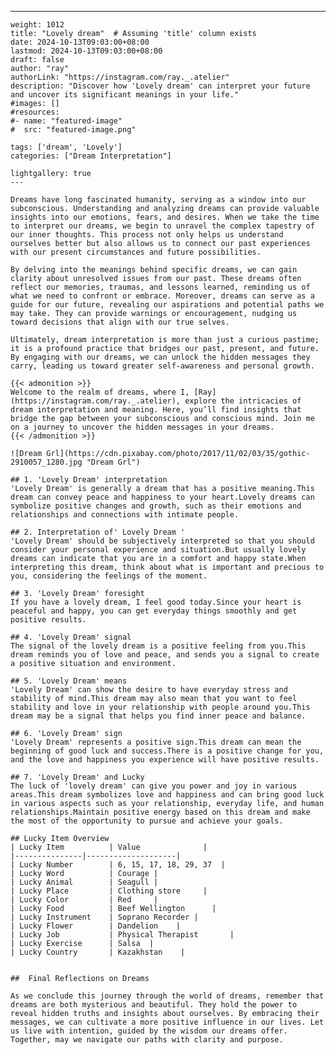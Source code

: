 ---
    weight: 1012
    title: "Lovely dream"  # Assuming 'title' column exists
    date: 2024-10-13T09:03:00+08:00
    lastmod: 2024-10-13T09:03:00+08:00
    draft: false
    author: "ray"
    authorLink: "https://instagram.com/ray._.atelier"
    description: "Discover how 'Lovely dream' can interpret your future and uncover its significant meanings in your life."
    #images: []
    #resources:
    #- name: "featured-image"
    #  src: "featured-image.png"
    
    tags: ['dream', 'Lovely']
    categories: ["Dream Interpretation"]
    
    lightgallery: true
    ---
    
    Dreams have long fascinated humanity, serving as a window into our subconscious. Understanding and analyzing dreams can provide valuable insights into our emotions, fears, and desires. When we take the time to interpret our dreams, we begin to unravel the complex tapestry of our inner thoughts. This process not only helps us understand ourselves better but also allows us to connect our past experiences with our present circumstances and future possibilities.
    
    By delving into the meanings behind specific dreams, we can gain clarity about unresolved issues from our past. These dreams often reflect our memories, traumas, and lessons learned, reminding us of what we need to confront or embrace. Moreover, dreams can serve as a guide for our future, revealing our aspirations and potential paths we may take. They can provide warnings or encouragement, nudging us toward decisions that align with our true selves.
    
    Ultimately, dream interpretation is more than just a curious pastime; it is a profound practice that bridges our past, present, and future. By engaging with our dreams, we can unlock the hidden messages they carry, leading us toward greater self-awareness and personal growth.
    
    {{< admonition >}}
    Welcome to the realm of dreams, where I, [Ray](https://instagram.com/ray._.atelier), explore the intricacies of dream interpretation and meaning. Here, you’ll find insights that bridge the gap between your subconscious and conscious mind. Join me on a journey to uncover the hidden messages in your dreams.
    {{< /admonition >}}
    
    ![Dream Grl](https://cdn.pixabay.com/photo/2017/11/02/03/35/gothic-2910057_1280.jpg "Dream Grl")
    
    ## 1. 'Lovely Dream' interpretation
    'Lovely Dream' is generally a dream that has a positive meaning.This dream can convey peace and happiness to your heart.Lovely dreams can symbolize positive changes and growth, such as their emotions and relationships and connections with intimate people.
    
    ## 2. Interpretation of' Lovely Dream '
    'Lovely Dream' should be subjectively interpreted so that you should consider your personal experience and situation.But usually lovely dreams can indicate that you are in a comfort and happy state.When interpreting this dream, think about what is important and precious to you, considering the feelings of the moment.
    
    ## 3. 'Lovely Dream' foresight
    If you have a lovely dream, I feel good today.Since your heart is peaceful and happy, you can get everyday things smoothly and get positive results.
    
    ## 4. 'Lovely Dream' signal
    The signal of the lovely dream is a positive feeling from you.This dream reminds you of love and peace, and sends you a signal to create a positive situation and environment.
    
    ## 5. 'Lovely Dream' means
    'Lovely Dream' can show the desire to have everyday stress and stability of mind.This dream may also mean that you want to feel stability and love in your relationship with people around you.This dream may be a signal that helps you find inner peace and balance.
    
    ## 6. 'Lovely Dream' sign
    'Lovely Dream' represents a positive sign.This dream can mean the beginning of good luck and success.There is a positive change for you, and the love and happiness you experience will have positive results.
    
    ## 7. 'Lovely Dream' and Lucky
    The luck of 'lovely dream' can give you power and joy in various areas.This dream symbolizes love and happiness and can bring good luck in various aspects such as your relationship, everyday life, and human relationships.Maintain positive energy based on this dream and make the most of the opportunity to pursue and achieve your goals.
    
    ## Lucky Item Overview
    | Lucky Item          | Value              |
    |---------------|--------------------|
    | Lucky Number        | 6, 15, 17, 18, 29, 37  |
    | Lucky Word          | Courage |
    | Lucky Animal        | Seagull |
    | Lucky Place         | Clothing store     |
    | Lucky Color         | Red     |
    | Lucky Food          | Beef Wellington      |
    | Lucky Instrument    | Soprano Recorder |
    | Lucky Flower        | Dandelion    |
    | Lucky Job           | Physical Therapist       |
    | Lucky Exercise      | Salsa  |
    | Lucky Country       | Kazakhstan    |
    
    
    ##  Final Reflections on Dreams
    
    As we conclude this journey through the world of dreams, remember that dreams are both mysterious and beautiful. They hold the power to reveal hidden truths and insights about ourselves. By embracing their messages, we can cultivate a more positive influence in our lives. Let us live with intention, guided by the wisdom our dreams offer. Together, may we navigate our paths with clarity and purpose.
    